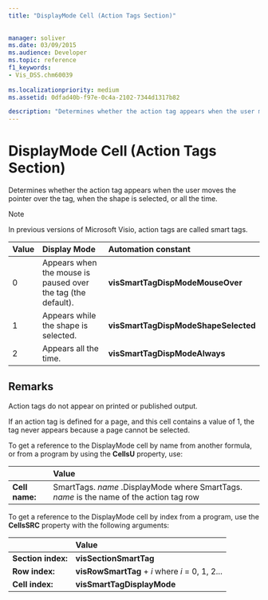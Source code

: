 ```yaml
---
title: "DisplayMode Cell (Action Tags Section)"
 
 
manager: soliver
ms.date: 03/09/2015
ms.audience: Developer
ms.topic: reference
f1_keywords:
- Vis_DSS.chm60039
 
ms.localizationpriority: medium
ms.assetid: 0dfad40b-f97e-0c4a-2102-7344d1317b82

description: "Determines whether the action tag appears when the user moves the pointer over the tag, when the shape is selected, or all the time."
---
```


# DisplayMode Cell (Action Tags Section)

Determines whether the action tag appears when the user moves the pointer over the tag, when the shape is selected, or all the time.
  
> [!NOTE]
> In previous versions of Microsoft Visio, action tags are called smart tags. 
  
|**Value**|**Display Mode**|**Automation constant**|
|:-----|:-----|:-----|
| 0  <br/> | Appears when the mouse is paused over the tag (the default). |**visSmartTagDispModeMouseOver** <br/> |
| 1  <br/> | Appears while the shape is selected. |**visSmartTagDispModeShapeSelected** <br/> |
| 2  <br/> | Appears all the time. |**visSmartTagDispModeAlways** <br/> |
   
## Remarks

Action tags do not appear on printed or published output. 
  
If an action tag is defined for a page, and this cell contains a value of 1, the tag never appears because a page cannot be selected. 
  
To get a reference to the DisplayMode cell by name from another formula, or from a program by using the **CellsU** property, use: 
  
||Value |
|:-----|:-----|
| **Cell name:**  <br/> | SmartTags.  *name*  .DisplayMode           where SmartTags. *name*  is the name of the action tag row  <br/> |
   
To get a reference to the DisplayMode cell by index from a program, use the **CellsSRC** property with the following arguments: 
  
||Value |
|:-----|:-----|
| **Section index:**  <br/> |**visSectionSmartTag** <br/> |
| **Row index:**  <br/> |**visRowSmartTag** +  *i*            where  *i*  = 0, 1, 2... |
| **Cell index:**  <br/> |**visSmartTagDisplayMode** <br/> |
   

